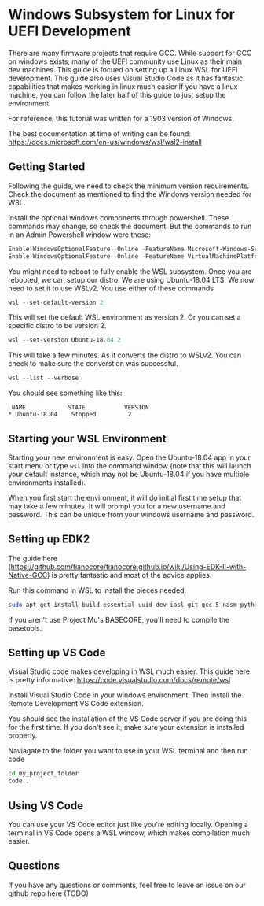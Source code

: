 # Windows Subsystem for Linux for UEFI Development

There are many firmware projects that require GCC.
While support for GCC on windows exists, many of the UEFI community use Linux as their main dev machines.
This guide is focued on setting up a Linux WSL for UEFI development.
This guide also uses Visual Studio Code as it has fantastic capabilities that makes working in linux much easier
If you have a linux machine, you can follow the later half of this guide to just setup the environment.

For reference, this tutorial was written for a 1903 version of Windows.

The best documentation at time of writing can be found: https://docs.microsoft.com/en-us/windows/wsl/wsl2-install

## Getting Started

Following the guide, we need to check the minimum version requirements.
Check the document as mentioned to find the Windows version needed for WSL.

Install the optional windows components through powershell.
These commands may change, so check the document.
But the commands to run in an Admin Powershell window were these:

``` powershell
Enable-WindowsOptionalFeature -Online -FeatureName Microsoft-Windows-Subsystem-Linux
Enable-WindowsOptionalFeature -Online -FeatureName VirtualMachinePlatform
```

You might need to reboot to fully enable the WSL subsystem.
Once you are rebooted, we can setup our distro.
We are using Ubuntu-18.04 LTS.
We now need to set it to use WSLv2.
You use either of these commands

``` powershell
wsl --set-default-version 2
```

This will set the default WSL environment as version 2.
Or you can set a specific distro to be version 2.

``` powershell
wsl --set-version Ubuntu-18.04 2
```

This will take a few minutes. As it converts the distro to WSLv2.
You can check to make sure the converstion was successful.

``` powershell
wsl --list --verbose
```
You should see something like this:

```
 NAME            STATE           VERSION
* Ubuntu-18.04    Stopped         2
```

## Starting your WSL Environment

Starting your new environment is easy.
Open the Ubuntu-18.04 app in your start menu or type `wsl` into the command window (note that this will launch your default instance, which may not be Ubuntu-18.04 if you have multiple environments installed).

When you first start the environment, it will do initial first time setup that may take a few minutes.
It will prompt you for a new username and password.
This can be unique from your windows username and password.

## Setting up EDK2

The guide here (https://github.com/tianocore/tianocore.github.io/wiki/Using-EDK-II-with-Native-GCC) is pretty fantastic and most of the advice applies.

Run this command in WSL to install the pieces needed.

```bash
sudo apt-get install build-essential uuid-dev iasl git gcc-5 nasm python3-distutils
```

If you aren't use Project Mu's BASECORE, you'll need to compile the basetools.


## Setting up VS Code

Visual Studio code makes developing in WSL much easier.
This guide here is pretty informative: https://code.visualstudio.com/docs/remote/wsl

Install Visual Studio Code in your windows environment.
Then install the Remote Development VS Code extension.

You should see the installation of the VS Code server if you are doing this for the first time.
If you don't see it, make sure your extension is installed properly.

Naviagate to the folder you want to use in your WSL terminal and then run code

```bash
cd my_project_folder
code .
```

## Using VS Code

You can use your VS Code editor just like you're editing locally.
Opening a terminal in VS Code opens a WSL window, which makes compilation much easier.

## Questions

If you have any questions or comments, feel free to leave an issue on our github repo here (TODO)
